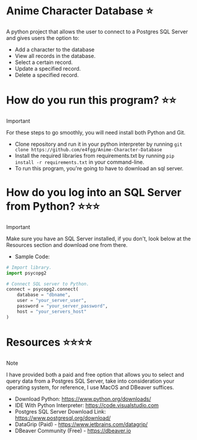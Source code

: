 # Anime Character Database ⭐️
A python project that allows the user to connect to a Postgres SQL Server and gives users the option to:
- Add a character to the database
- View all records in the database.
- Select a certain record.
- Update a specified record.
- Delete a specified record.

# How do you run this program? ⭐️⭐️
> [!IMPORTANT]  
> For these steps to go smoothly, you will need install both Python and Git.
- Clone repository and run it in your python interpreter by running `git clone https://github.com/e4fgg/Anime-Character-Database`
- Install the required libraries from requirements.txt by running
`pip install -r requirements.txt` in your command-line.
- To run this program, you're going to have to download an sql server.

# How do you log into an SQL Server from Python? ⭐️⭐️⭐️
> [!IMPORTANT]  
> Make sure you have an SQL Server installed, if you don't, look below at the Resources section and download one from there.
- Sample Code: 
```python
# Import library.
import psycopg2

# Connect SQL server to Python.
connect = psycopg2.connect(
    database = "dbname",
    user = "your_server_user",
    password = "your_server_password",
    host = "your_servers_host"
)
```
# Resources ⭐️⭐️⭐️⭐️
> [!NOTE]  
> I have provided both a paid and free option that allows you to select and query data from a Postgres SQL Server, take into consideration your operating system, for reference, I use MacOS and DBeaver suffices.
- Download Python: https://www.python.org/downloads/
- IDE With Python Interpreter: https://code.visualstudio.com
- Postgres SQL Server Download Link: https://www.postgresql.org/download/
- DataGrip (Paid) - https://www.jetbrains.com/datagrip/
- DBeaver Community (Free) - https://dbeaver.io



